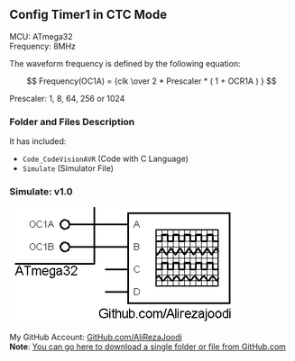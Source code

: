 ## Config Timer1 in CTC Mode

MCU:        ATmega32  
Frequency:  8MHz  

The waveform frequency is defined by the following equation:

$$ Frequency(OC1A) = {clk \over 2 * Prescaler * ( 1 + OCR1A ) } $$

Prescaler: 1, 8, 64, 256 or 1024

### Folder and Files Description
It has included:
- `Code_CodeVisionAVR` (Code with C Language)
- `Simulate` (Simulator File)

### Simulate: v1.0
![](Simulate/v1.0.png)

My GitHub Account: [GitHub.com/AliRezaJoodi](https://github.com/AliRezaJoodi)  
**Note**: [You can go here to download a single folder or file from GitHub.com](https://minhaskamal.github.io/DownGit/#/home)
